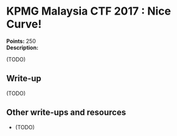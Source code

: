 # KPMG Malaysia CTF 2017 : Nice Curve!

**Points:** 250  
**Description:**

(TODO)

## Write-up

(TODO)

## Other write-ups and resources

* (TODO)